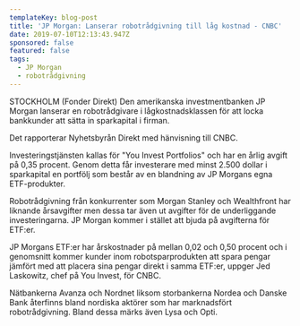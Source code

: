```yaml
---
templateKey: blog-post
title: 'JP Morgan: Lanserar robotrådgivning till låg kostnad - CNBC'
date: 2019-07-10T12:13:43.947Z
sponsored: false
featured: false
tags:
  - JP Morgan
  - robotrådgivning
---
```

STOCKHOLM (Fonder Direkt) Den amerikanska investmentbanken JP Morgan lanserar en robotrådgivare i lågkostnadsklassen för att locka bankkunder att sätta in sparkapital i firman.



Det rapporterar Nyhetsbyrån Direkt med hänvisning till CNBC.



Investeringstjänsten kallas för "You Invest Portfolios" och har en årlig avgift på 0,35 procent. Genom detta får investerare med minst 2.500 dollar i sparkapital en portfölj som består av en blandning av JP Morgans egna ETF-produkter.



Robotrådgivning från konkurrenter som Morgan Stanley och Wealthfront har liknande årsavgifter men dessa tar även ut avgifter för de underliggande investeringarna. JP Morgan kommer i stället att bjuda på avgifterna för ETF:er.



JP Morgans ETF:er har årskostnader på mellan 0,02 och 0,50 procent och i genomsnitt kommer kunder inom robotsparprodukten att spara pengar jämfört med att placera sina pengar direkt i samma ETF:er, uppger Jed Laskowitz, chef på You Invest, för CNBC.



Nätbankerna Avanza och Nordnet liksom storbankerna Nordea och Danske Bank återfinns bland nordiska aktörer som har marknadsfört robotrådgivning. Bland dessa märks även Lysa och Opti.
